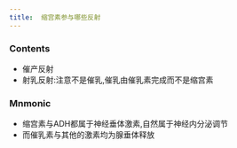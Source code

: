 ```yaml
---
title:  缩宫素参与哪些反射
--- 
```

### Contents
- 催产反射
- 射乳反射:注意不是催乳,催乳由催乳素完成而不是缩宫素

### Mnmonic
- 缩宫素与ADH都属于神经垂体激素,自然属于神经内分泌调节
- 而催乳素与其他的激素均为腺垂体释放
